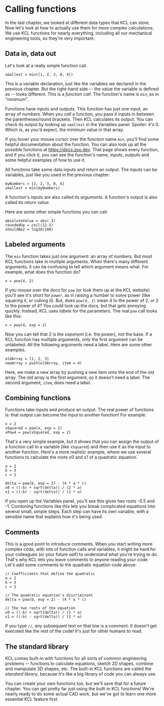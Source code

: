 # Calling functions

<!-- toc -->

In the last chapter, we looked at different data types that KCL can store. Now let's look at how to actually use them for more complex calculations. We use KCL functions for nearly everything, including all our mechanical engineering tools, so they're very important.

## Data in, data out

Let's look at a really simple function call.

```kcl
smallest = min([1, 2, 3, 0, 4])
```

This is a variable declaration, just like the variables we declared in the previous chapter. But the right-hand side -- the value the variable is defined as -- looks different. This is a _function call_. The function's name is `min`, as in "minimum".

Functions have _inputs_ and _outputs_. This function has just one input, an array of numbers. When you _call_ a function, you pass it inputs in between the parentheses/round brackets. Then KCL calculates its output. You can check its output by looking up `smallest` in the Variables panel. Spoiler: it's 0. Which is, as you'd expect, the minimum value in that array.

If you hover your mouse cursor over the function name `min`, you'll find some helpful documentation about the function. You can also look up all the possible functions at <https://docs.zoo.dev>. That page shows every function, and if you click it, you can see the function's name, inputs, outputs and some helpful examples of how to use it.

All functions take some data inputs and return an output. The inputs can be variables, just like you used in the previous chapter:

```kcl
myNumbers = [1, 2, 3, 0, 4]
smallest = min(myNumbers)
```

A function's inputs are also called its _arguments_. A function's output is also called its _return value_.

Here are some other simple functions you can call:

```kcl
absoluteValue = abs(-3)
roundedUp = ceil(12.5)
shouldBe2 = log10(100)
```

## Labeled arguments

The `min` function takes just one argument: an array of numbers. But most KCL functions take in multiple arguments. When there's many different arguments, it can be confusing to tell which argument means what. For example, what does this function do?

```
x = pow(4, 2)
```

If you mouse over the docs for `pow` (or look them up at the KCL website) you'll see it's short for `power`, as in raising a number to some power (like squaring it, or cubing it). But, does `pow(4, 2)` mean 4 to the power of 2, or 2 to the power of 4? You could look up the docs, but that gets annoying quickly. Instead, KCL uses _labels_ for the parameters. The real `pow` call looks like this:

```kcl
x = pow(4, exp = 2)
```

Now you can tell that 2 is the _exponent_ (i.e. the power), not the base. If a KCL function has multiple arguments, only the first argument can be unlabeled. All the following arguments need a label. Here are some other examples.

```kcl
oldArray = [1, 2, 3]
newArray = push(oldArray, item = 4)
```

Here, we make a new array by pushing a new item onto the end of the old array. The old array is the first argument, so it doesn't need a label. The second argument, `item`, does need a label.

## Combining functions

Functions take inputs and produce an output. The real power of functions is: that output can become the input to another function! For example:

```kcl
x = 2
xSquared = pow(x, exp = 2)
xPow4 = pow(xSquared, exp = 2)
```

That's a very simple example, but it shows that you can assign the output of a function call to a variable (like `xSquared`) and then use it as the input to another function. Here's a more realistic example, where we use several functions to calculate the roots x0 and x1 of a quadratic equation.

```kcl
a = 2
b = 3
c = 1

delta = pow(b, exp = 2) - (4 * a * c)
x0 = ((-b) + sqrt(delta)) / (2 * a)
x1 = ((-b) - sqrt(delta)) / (2 * a)
```

If you open up the Variables panel, you'll see this gives two roots -0.5 and -1. Combining functions like this lets you break complicated equations into several small, simple steps. Each step can have its own variable, with a sensible name that explains how it's being used.

## Comments

This is a good point to introduce comments. When you start writing more complex code, with lots of function calls and variables, it might be hard for your colleagues (or your future self) to understand what you're trying to do. That's why KCL lets you leave comments to anyone reading your code. Let's add some comments to the quadratic equation code above:

```kcl
// Coefficients that define the quadratic
a = 2
b = 3
c = 1

// The quadratic equation's discriminant
delta = pow(b, exp = 2) - (4 * a * c)

// The two roots of the equation
x0 = ((-b) + sqrt(delta)) / (2 * a)
x1 = ((-b) - sqrt(delta)) / (2 * a)
```

If you type `//`, any subsequent text on that line is a comment. It doesn't get executed like the rest of the code! It's just for other humans to read.

## The standard library

KCL comes built-in with functions for all sorts of common engineering problems -- functions to calculate equations, sketch 2D shapes, combine and manipulate 3D shapes, etc. The built-in KCL functions are called the _standard library_, because it's like a big library of code you can always use.

You can create your own functions too, but we'll save that for a future chapter. You can get pretty far just using the built-in KCL functions! We're nearly ready to do some actual CAD work, but we've got to learn one more essential KCL feature first.

